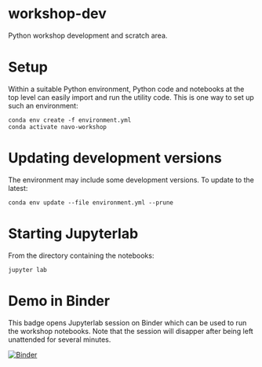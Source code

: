 # workshop-dev
Python workshop development and scratch area.
# Setup
Within a suitable Python environment, Python code and notebooks at the top level can easily import and run the utility code.  This is one way to set up such an environment:
```
conda env create -f environment.yml
conda activate navo-workshop
```

# Updating development versions
The environment may include some development versions. To update to the latest:
```
conda env update --file environment.yml --prune
```

# Starting Jupyterlab
From the directory containing the notebooks:
```
jupyter lab
```

# Demo in Binder
This badge opens Jupyterlab session on Binder which can be used to run the workshop notebooks.
Note that the session will disapper after being left unattended for several minutes.

[![Binder](https://mybinder.org/badge_logo.svg)](https://mybinder.org/v2/gh/NASA-NAVO/workshop-dev/master?urlpath=lab)
